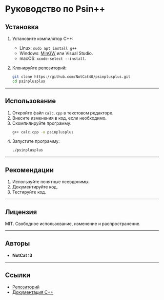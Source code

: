 # Руководство по Psin++

## Установка

1. Установите компилятор C++:
   - Linux: `sudo apt install g++`
   - Windows: [MinGW](http://www.mingw.org/) или Visual Studio.
   - macOS: `xcode-select --install`.

2. Клонируйте репозиторий:
   ```bash
   git clone https://github.com/NotCat40/psinplusplus.git
   cd psinplusplus
   ```

---

## Использование

1. Откройте файл `calc.cpp` в текстовом редакторе.
2. Внесите изменения в код, если необходимо.
3. Скомпилируйте программу:
   ```bash
   g++ calc.cpp -o psinplusplus
   ```
4. Запустите программу:
   ```bash
   ./psinplusplus
   ```

---

## Рекомендации

1. Используйте понятные псевдонимы.
2. Документируйте код.
3. Тестируйте код.

---

## Лицензия

MIT. Свободное использование, изменение и распространение.

---

## Авторы

- **NotCat :3**

---

## Ссылки

- [Репозиторий](https://github.com/NotCat40/psinplusplus)
- [Документация C++](https://en.cppreference.com/)
